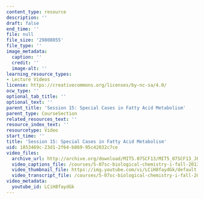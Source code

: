```yaml
---
content_type: resource
description: ''
draft: false
end_time: ''
file: null
file_size: '29808055'
file_type: ''
image_metadata:
  caption: ''
  credit: ''
  image-alt: ''
learning_resource_types:
- Lecture Videos
license: https://creativecommons.org/licenses/by-nc-sa/4.0/
ocw_type: ''
optional_tab_title: ''
optional_text: ''
parent_title: 'Session 15: Special Cases in Fatty Acid Metabolism'
parent_type: CourseSection
related_resources_text: ''
resource_index_text: ''
resourcetype: Video
start_time: ''
title: 'Session 15: Special Cases in Fatty Acid Metabolism'
uid: 1853469c-23d1-2f64-b869-95c42032c7ce
video_files:
  archive_url: http://archive.org/download/MIT5.07SCF13/MIT5_07SCF13_JE-Ses15_300k.mp4
  video_captions_file: /courses/5-07sc-biological-chemistry-i-fall-2013/bea3a58231ff5129a0c757f1a1c0e20e_LCiH8faydGk.vtt
  video_thumbnail_file: https://img.youtube.com/vi/LCiH8faydGk/default.jpg
  video_transcript_file: /courses/5-07sc-biological-chemistry-i-fall-2013/29d4f0b4881c77bc6923b8975432d44a_LCiH8faydGk.pdf
video_metadata:
  youtube_id: LCiH8faydGk
---
```

